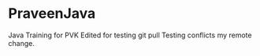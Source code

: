 # PraveenJava
Java Training for PVK
Edited for testing git pull
Testing conflicts my remote change.
